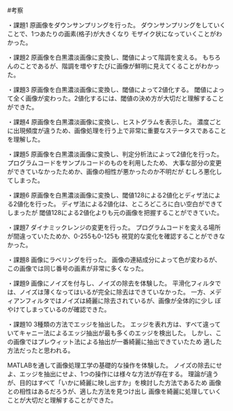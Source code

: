 ﻿#考察

・課題1
	原画像をダウンサンプリングを行った。
	ダウンサンプリングをしていくことで、1つあたりの画素(格子)が大きくなり
	モザイク状になっていくことがわかった。

・課題2
	原画像を白黒濃淡画像に変換し、閾値によって階調を変える。
	もちろんのことであるが、階調を増やすたびに画像が鮮明に見えてくることがわかった。

・課題3
	原画像を白黒濃淡画像に変換し、閾値によって2値化する。
	閾値によって全く画像が変わった。2値化するには、閾値の決め方が大切だと理解することができた。

・課題4
	原画像を白黒濃淡画像に変換し、ヒストグラムを表示した。
	濃度ごとに出現頻度が違うため、画像処理を行う上で非常に重要なステータスであることを理解した。

・課題5
	原画像を白黒濃淡画像に変換し、判定分析法によって2値化を行った。
	プログラムコードをサンプルコードのものを利用したため、
	大事な部分の変更ができていなかったためか、画像の相性が悪かったのか不明だが
	むしろ悪化してしまった。

・課題6
	原画像を白黒濃淡画像に変換し、閾値128による2値化とディザ法による2値化を行った。
	ディザ法による2値化は、ところどころに白い空白ができてしまったが
	閾値128による2値化よりも元の画像を把握することができていた。

・課題7
	ダイナミックレンジの変更を行った。
	プログラムコードを変える場所が間違っていたためか、0-255も0-125も
	視覚的な変化を確認することができなかった。

・課題8
	画像にラベリングを行った。
	画像の連結成分によって色が変わるが、この画像では同じ番号の画素が非常に多くなった。

・課題9
	画像にノイズを付与し、ノイズの除去を体験した。
	平滑化フィルタでは、ノイズは薄くなってはいるが完全に除去はできていなかった。
	一方、メディアンフィルタではノイズは綺麗に除去されているが、画像が全体的に少し
	ぼやけてしまっているのが確認できた。

・課題10
	3種類の方法でエッジを抽出した。
	エッジを表れ方は、すべて違っていてキャニー法によるエッジ抽出が最も多くのエッジを検出した。
	しかし、この画像ではプレウィット法による抽出が一番綺麗に抽出できていたため
	適した方法だったと思われる。


MATLABを通して画像処理工学の基礎的な操作を体験した。
ノイズの除去にせよ、エッジを抽出にせよ、1つの操作には様々な方法が存在する。
理論が違うが、目的はすべて「いかに綺麗に映し出すか」を検討した方法であるため
画像との相性はあるだろうが、適した方法を見つけ出し
画像を綺麗に処理していくことが大切だと理解することができた。
	
